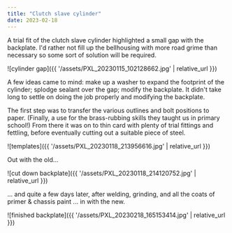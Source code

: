```yaml
---
title: "Clutch slave cylinder"
date: 2023-02-18
---
```


A trial fit of the clutch slave cylinder highlighted a small gap with the backplate. I'd rather not fill up the bellhousing with more road grime than necessary so some sort of solution will be required.

![cylinder gap]({{ '/assets/PXL_20230115_102128662.jpg' | relative_url }})

A few ideas came to mind: make up a washer to expand the footprint of the cylinder; splodge sealant over the gap; modify the backplate. It didn't take long to settle on doing the job properly and modifying the backplate.

The first step was to transfer the various outlines and bolt positions to paper. (Finally, a use for the brass-rubbing skills they taught us in primary school!) From there it was on to thin card with plenty of trial fittings and fettling, before eventually cutting out a suitable piece of steel.

![templates]({{ '/assets/PXL_20230118_213956616.jpg' | relative_url }})

Out with the old...

![cut down backplate]({{ '/assets/PXL_20230118_214120752.jpg' | relative_url }})

... and quite a few days later, after welding, grinding, and all the coats of primer & chassis paint ... in with the new.

![finished backplate]({{ '/assets/PXL_20230218_165153414.jpg' | relative_url }})
